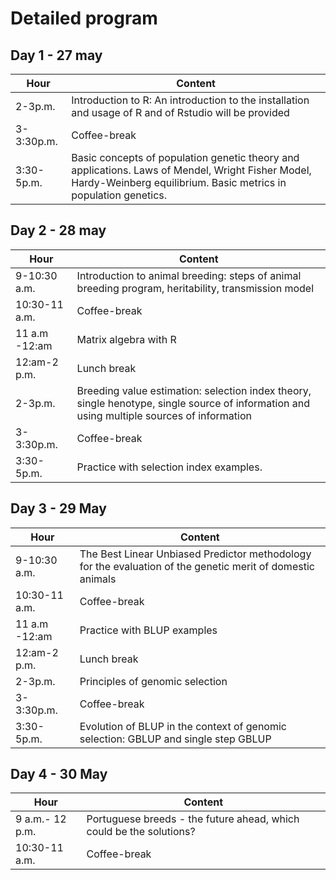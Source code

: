 # Detailed program

## Day 1 - 27 may

| Hour | Content|
| --- | --- |
| 2-3p.m.| Introduction to R: An introduction to the installation and usage of R and of Rstudio will be provided|
| 3-3:30p.m.| Coffee-break|
| 3:30-5p.m.| Basic concepts of population genetic theory and applications. Laws of Mendel, Wright Fisher Model, Hardy-Weinberg equilibrium. Basic metrics in population genetics.|


## Day 2 - 28 may

| Hour | Content|
| --- | --- |
| 9-10:30 a.m. |Introduction to animal breeding: steps of animal breeding program, heritability, transmission model|
| 10:30-11 a.m.| Coffee-break|
| 11 a.m -12:am| Matrix algebra with R |
| 12:am-2 p.m. | Lunch break 
| 2-3p.m.|Breeding value estimation: selection index theory, single henotype, single source of information and using multiple sources of information|
| 3-3:30p.m.| Coffee-break|
| 3:30-5p.m.| Practice with selection index examples.

## Day 3 - 29 May

| Hour | Content|
| --- | --- |
| 9-10:30 a.m. |The Best Linear Unbiased Predictor methodology for the evaluation of the genetic merit of domestic animals|
| 10:30-11 a.m.| Coffee-break|
| 11 a.m -12:am|Practice with BLUP examples |
| 12:am-2 p.m. | Lunch break|
| 2-3p.m.| Principles of genomic selection|
| 3-3:30p.m.| Coffee-break|
| 3:30-5p.m.| Evolution of BLUP in the context of genomic selection: GBLUP and single step GBLUP|


## Day 4 - 30 May

| Hour | Content|
| --- | --- |
| 9 a.m.- 12 p.m. |Portuguese breeds - the future ahead, which could be the solutions?|
| 10:30-11 a.m.| Coffee-break|


